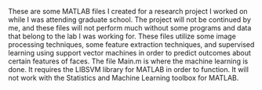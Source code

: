 These are some MATLAB files I created for a research project I worked on while I was attending graduate school. The project will not be continued by me, and these files will not perform much without some programs and data that belong to the lab I was working for. These files utilize some image processing techniques, some feature extraction techniques, and supervised learning using support vector machines in order to predict outcomes about certain features of faces. The file Main.m is where the machine learning is done. It requires the LIBSVM library for MATLAB in order to function. It will not work with the Statistics and Machine Learning toolbox for MATLAB.
